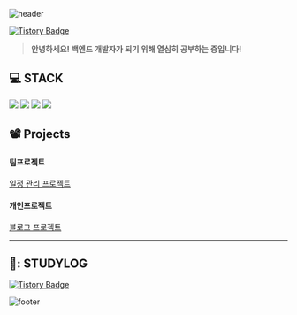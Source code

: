 ![header](https://capsule-render.vercel.app/api?color=timeGradient&height=150&type=waving&text=ByungChang%'s%_Github&fontSize=40&animation=fadeIn)

[![Tistory Badge](https://img.shields.io/badge/tistory-000000?style=for-the-badge&logo=tistory&logoColor=white&color=orange)](https://proye.tistory.com/)





> **안녕하세요! 백엔드 개발자가 되기 위해 열심히 공부하는 중입니다!**
                                   








 ## :computer: STACK

<img src="https://img.shields.io/badge/java-007396?style=for-the-badge&logo=java&logoColor=white"> <img src="https://img.shields.io/badge/spring-6DB33F?style=for-the-badge&logo=spring&logoColor=white"> <img src="https://img.shields.io/badge/springboot-green?style=for-the-badge&logo=springboot&logoColor=6DB33F"/> 
<img src="https://img.shields.io/badge/mysql-4479A1?style=for-the-badge&logo=mysql&logoColor=white">


## 📽 Projects
#### 팀프로젝트
[일정 관리 프로젝트](https://github.com/MiniProject-2/need-more-task-be)
#### 개인프로젝트
[블로그 프로젝트](https://github.com/KORYEcan/yeblog)

* * * 
## 📝: STUDYLOG
[![Tistory Badge](https://img.shields.io/badge/tistory-000000?style=for-the-badge&logo=tistory&logoColor=white&color=orange)](https://proye.tistory.com/)

![footer](https://capsule-render.vercel.app/api?color=timeGradient&height=35&type=soft)
